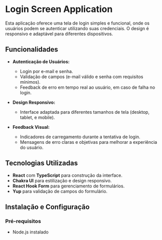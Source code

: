 # Login Screen Application

Esta aplicação oferece uma tela de login simples e funcional, onde os usuários podem se autenticar utilizando suas credenciais. O design é responsivo e adaptável para diferentes dispositivos.

## Funcionalidades

- **Autenticação de Usuários:**
  - Login por e-mail e senha.
  - Validação de campos (e-mail válido e senha com requisitos mínimos).
  - Feedback de erro em tempo real ao usuário, em caso de falha no login.

- **Design Responsivo:**
  - Interface adaptada para diferentes tamanhos de tela (desktop, tablet, e mobile).

- **Feedback Visual:**
  - Indicadores de carregamento durante a tentativa de login.
  - Mensagens de erro claras e objetivas para melhorar a experiência do usuário.

## Tecnologias Utilizadas

- **React** com **TypeScript** para construção da interface.
- **Chakra UI** para estilização e design responsivo.
- **React Hook Form** para gerenciamento de formulários.
- **Yup** para validação de campos do formulário.

## Instalação e Configuração

### Pré-requisitos

- Node.js instalado
